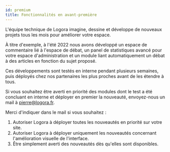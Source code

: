 ```yaml
---
id: premium
title: Fonctionnalités en avant-première  
---
```


L'équipe technique de Logora imagine, dessine et développe de nouveaux projets tous les mois pour améliorer votre espace. 

À titre d'exemple, à l'été 2022 nous avons développé un espace de commentaire lié à l'espace de débat, un panel de statistiques avancé pour votre espace d'administration et un module liant automatiquement un débat à des articles en fonction du sujet proposé. 

Ces développements sont testés en interne pendant plusieurs semaines, puis déployés chez nos partenaires les plus proches avant de les étendre à tous. 

Si vous souhaitez être averti en priorité des modules dont le test a été concluant en interne et déployer en premier la nouveauté, envoyez-nous un mail à pierre@logora.fr. 

Merci d'indiquer dans le mail si vous souhaitez : 

1. Autoriser Logora à déployer toutes les nouveautés en priorité sur votre site.
2. Autoriser Logora à déployer uniquement les nouveautés concernant l'amélioration visuelle de l'interface. 
3. Être simplement averti des nouveautés dès qu'elles sont disponibles. 
